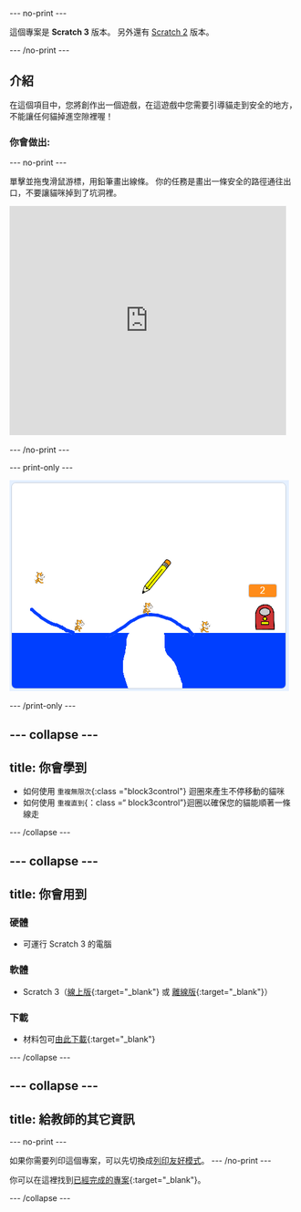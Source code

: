 \--- no-print \---

這個專案是 **Scratch 3** 版本。 另外還有 [Scratch 2](https://projects.raspberrypi.org/en/projects/cats-scratch2) 版本。

\--- /no-print \---

## 介紹

在這個項目中，您將創作出一個遊戲，在這遊戲中您需要引導貓走到安全的地方，不能讓任何貓掉進空隙裡喔！

### 你會做出:

\--- no-print \---

單擊並拖曳滑鼠游標，用鉛筆畫出線條。 你的任務是畫出一條安全的路徑通往出口，不要讓貓咪掉到了坑洞裡。

<div class="scratch-preview">
  <iframe allowtransparency="true" width="485" height="402" src="https://scratch.mit.edu/projects/embed/253667883/?autostart=false" frameborder="0" scrolling="no"></iframe>
</div>

\--- /no-print \---

\--- print-only \---

![搶救貓咪大作戰](images/cats-finished.png)

\--- /print-only \---

## \--- collapse \---

## title: 你會學到

+ 如何使用 `重複無限次`{:class ="block3control"} 迴圈來產生不停移動的貓咪
+ 如何使用 `重複直到`{：class =“ block3control”}迴圈以確保您的貓能順著一條線走

\--- /collapse \---

## \--- collapse \---

## title: 你會用到

### 硬體

+ 可運行 Scratch 3 的電腦

### 軟體

+ Scratch 3（[線上版](http://rpf.io/scratchon){:target="_blank"} 或 [離線版](http://rpf.io/scratchoff){:target="_blank"}）

### 下載

+ 材料包可[由此下載](http://rpf.io/p/en/cats-go){:target="_blank"}

\--- /collapse \---

## \--- collapse \---

## title: 給教師的其它資訊

\--- no-print \---

如果你需要列印這個專案，可以先切換成[列印友好模式](https://projects.raspberrypi.org/en/projects/cats/print)。 \--- /no-print \---

你可以在這裡找到[已經完成的專案](http://rpf.io/p/en/cats-get){:target="_blank"}。

\--- /collapse \---